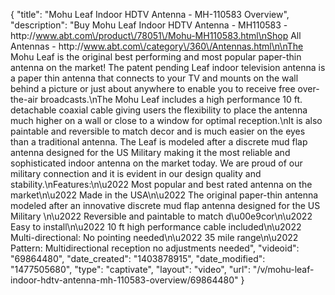 {
    "title": "Mohu Leaf Indoor HDTV Antenna - MH-110583 Overview",
    "description": "Buy Mohu Leaf Indoor HDTV Antenna - MH110583 - http:\/\/www.abt.com\/product\/78051\/Mohu-MH110583.html\nShop All Antennas - http:\/\/www.abt.com\/category\/360\/Antennas.html\n\nThe Mohu Leaf is the original best performing and most popular paper-thin antenna on the market! The patent pending Leaf indoor television antenna is a paper thin antenna that connects to your TV and mounts on the wall behind a picture or just about anywhere to enable you to receive free over-the-air broadcasts.\nThe Mohu Leaf includes a high performance 10 ft. detachable coaxial cable giving users the flexibility to place the antenna much higher on a wall or close to a window for optimal reception.\nIt is also paintable and reversible to match decor and is much easier on the eyes than a traditional antenna. The Leaf is modeled after a discrete mud flap antenna designed for the US Military making it the most reliable and sophisticated indoor antenna on the market today. We are proud of our military connection and it is evident in our design quality and stability.\nFeatures:\n\u2022 Most popular and best rated antenna on the market\n\u2022 Made in the USA\n\u2022 The original paper-thin antenna modeled after an innovative discrete mud flap antenna designed for the US Military \n\u2022 Reversible and paintable to match d\u00e9cor\n\u2022 Easy to install\n\u2022 10 ft high performance cable included\n\u2022 Multi-directional: No pointing needed\n\u2022 35 mile range\n\u2022 Pattern: Multidirectional reception no adjustments needed",
    "videoid": "69864480",
    "date_created": "1403878915",
    "date_modified": "1477505680",
    "type": "captivate",
    "layout": "video",
    "url": "\/v\/mohu-leaf-indoor-hdtv-antenna-mh-110583-overview\/69864480"
}